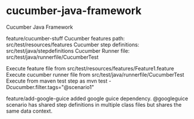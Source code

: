# cucumber-java-framework
Cucumber Java Framework

feature/cucumber-stuff
Cucumber features path: src/test/resources/features
Cucumber step definitions: src/test/java/stepdefinitions
Cucumber Runner file: src/test/java/runnerfile/CucumberTest


Execute feature file from src/test/resources/features/Feature1.feature
Execute cucumber runner file from src/test/java/runnerfile/CucumberTest
Execute from maven test step as mvn test -Dcucumber.filter.tags="@scenario1"

feature/add-google-guice
added google guice dependency. 
@googleguice scenario  has shared step definitions in multiple class files but shares the same data context.
